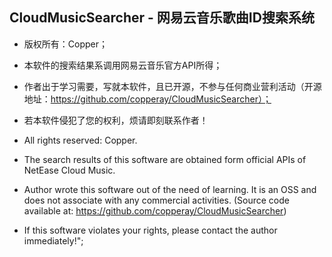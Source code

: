## CloudMusicSearcher - 网易云音乐歌曲ID搜索系统

- 版权所有：Copper；

- 本软件的搜索结果系调用网易云音乐官方API所得；
- 作者出于学习需要，写就本软件，且已开源，不参与任何商业营利活动（开源地址：https://github.com/copperay/CloudMusicSearcher）；
- 若本软件侵犯了您的权利，烦请即刻联系作者！




- All rights reserved: Copper.
- The search results of this software are obtained form official APIs of NetEase Cloud Music.
- Author wrote this software out of the need of learning. It is an OSS and does not associate with any commercial activities. (Source code available at: https://github.com/copperay/CloudMusicSearcher)
- If this software violates your rights, please contact the author immediately!";